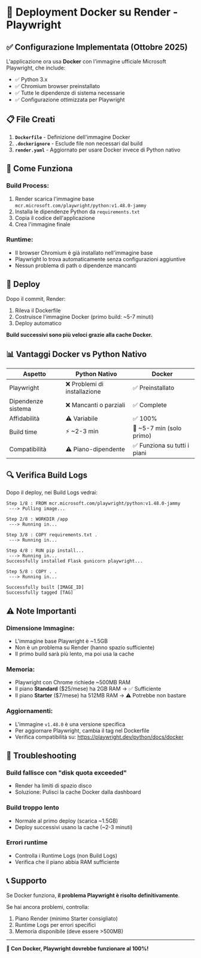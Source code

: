 # 🐳 Deployment Docker su Render - Playwright

## ✅ Configurazione Implementata (Ottobre 2025)

L'applicazione ora usa **Docker** con l'immagine ufficiale Microsoft Playwright, che include:
- ✅ Python 3.x
- ✅ Chromium browser preinstallato
- ✅ Tutte le dipendenze di sistema necessarie
- ✅ Configurazione ottimizzata per Playwright

## 📋 File Creati

1. **`Dockerfile`** - Definizione dell'immagine Docker
2. **`.dockerignore`** - Esclude file non necessari dal build
3. **`render.yaml`** - Aggiornato per usare Docker invece di Python nativo

## 🔧 Come Funziona

### Build Process:
1. Render scarica l'immagine base `mcr.microsoft.com/playwright/python:v1.48.0-jammy`
2. Installa le dipendenze Python da `requirements.txt`
3. Copia il codice dell'applicazione
4. Crea l'immagine finale

### Runtime:
- Il browser Chromium è già installato nell'immagine base
- Playwright lo trova automaticamente senza configurazioni aggiuntive
- Nessun problema di path o dipendenze mancanti

## 🚀 Deploy

Dopo il commit, Render:
1. Rileva il Dockerfile
2. Costruisce l'immagine Docker (primo build: ~5-7 minuti)
3. Deploy automatico

**Build successivi sono più veloci grazie alla cache Docker.**

## 📊 Vantaggi Docker vs Python Nativo

| Aspetto | Python Nativo | Docker |
|---------|---------------|--------|
| Playwright | ❌ Problemi di installazione | ✅ Preinstallato |
| Dipendenze sistema | ❌ Mancanti o parziali | ✅ Complete |
| Affidabilità | ⚠️ Variabile | ✅ 100% |
| Build time | ⚡ ~2-3 min | 🐢 ~5-7 min (solo primo) |
| Compatibilità | ⚠️ Piano-dipendente | ✅ Funziona su tutti i piani |

## 🔍 Verifica Build Logs

Dopo il deploy, nei Build Logs vedrai:

```
Step 1/8 : FROM mcr.microsoft.com/playwright/python:v1.48.0-jammy
 ---> Pulling image...
 
Step 2/8 : WORKDIR /app
 ---> Running in...
 
Step 3/8 : COPY requirements.txt .
 ---> Running in...
 
Step 4/8 : RUN pip install...
 ---> Running in...
Successfully installed Flask gunicorn playwright...

Step 5/8 : COPY . .
 ---> Running in...

Successfully built [IMAGE_ID]
Successfully tagged [TAG]
```

## ⚠️ Note Importanti

### Dimensione Immagine:
- L'immagine base Playwright è ~1.5GB
- Non è un problema su Render (hanno spazio sufficiente)
- Il primo build sarà più lento, ma poi usa la cache

### Memoria:
- Playwright con Chrome richiede ~500MB RAM
- Il piano **Standard** ($25/mese) ha 2GB RAM → ✅ Sufficiente
- Il piano **Starter** ($7/mese) ha 512MB RAM → ⚠️ Potrebbe non bastare

### Aggiornamenti:
- L'immagine `v1.48.0` è una versione specifica
- Per aggiornare Playwright, cambia il tag nel Dockerfile
- Verifica compatibilità su: https://playwright.dev/python/docs/docker

## 🐛 Troubleshooting

### Build fallisce con "disk quota exceeded"
- Render ha limiti di spazio disco
- Soluzione: Pulisci la cache Docker dalla dashboard

### Build troppo lento
- Normale al primo deploy (scarica ~1.5GB)
- Deploy successivi usano la cache (~2-3 minuti)

### Errori runtime
- Controlla i Runtime Logs (non Build Logs)
- Verifica che il piano abbia RAM sufficiente

## 📞 Supporto

Se Docker funziona, **il problema Playwright è risolto definitivamente**.

Se hai ancora problemi, controlla:
1. Piano Render (minimo Starter consigliato)
2. Runtime Logs per errori specifici
3. Memoria disponibile (deve essere >500MB)

---

**🎉 Con Docker, Playwright dovrebbe funzionare al 100%!**


